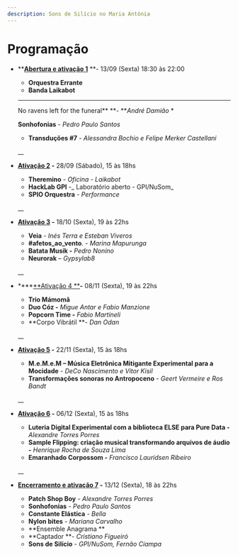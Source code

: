 ```yaml
---
description: Sons de Silício no Maria Antônia
---
```


# Programação

*   ****[**Abertura e ativação 1**](ativacao-1.md)** **- 13/09 (Sexta) 18:30 às 22:00

    * **Orquestra Errante**
    * **Banda Laikabot**
    * **      No ravens left for the funeral** **- **_André Damião_
    *      **Sonhofonias** - _Pedro Paulo Santos_
    * **Transduções #7** - _Alessandra Bochio e Felipe Merker Castellani_

    __
*   ****[**Ativação 2**](ativacao-2.md)** -** 28/09 (Sábado), 15 às 18hs

    *      **Theremino** - _Oficina - Laikabot_
    *      **HackLab GPI** -_ Laboratório aberto - GPI/NuSom_
    * **SPIO Orquestra**​ - _Performance_

    __
*   ****[**Ativação 3**](ativacao-3.md)** -** 18/10 (Sexta), 19 às 22hs

    * **Veia**​ - _Inés Terra e Esteban Viveros_
    * **#afetos\_ao\_vento**​. - _Marina Mapurunga_
    * **Batata Musik -** ​_Pedro Nonino_
    * **Neurorak** – _Gypsylab8_

    __
*   ****[**Ativação 4 **](ativacao-4.md)**-** 08/11 (Sexta), 19 às 22hs

    * **Trio Mámomã**
    * **Duo Cóz -**​ _Migue Antar e Fabio Manzione_
    * **Popcorn Time -** ​_Fabio Martineli_
    *   **Corpo Vibrátil **- _Dan Odan_



    __
*   ****[**Ativação 5**](ativacao-5.md)** -** 22/11 (Sexta), 15 às 18hs

    * **M.e.M.e.M – Música Eletrônica Mitigante Experimental para a Mocidade** ​- _DeCo Nascimento e Vitor Kisil_
    * **Transformações sonoras no Antropoceno**​ - _Geert Vermeire e Ros Bandt_

    __
*   ****[**Ativação 6**](ativacao-6.md)** -** 06/12 (Sexta), 15 às 18hs

    * **Luteria Digital Experimental com a biblioteca ELSE para Pure Data -** ​_Alexandre Torres Porres_
    * **Sample Flipping: criação musical transformando arquivos de áudio -** ​_Henrique Rocha de Souza Lima_
    * **Emaranhado Corpossom -** ​_Francisco Lauridsen Ribeiro_

    __
* ****[**Encerramento e ativação 7**](encerramento-e-ativacao-7.md)** -** 13/12 (Sexta), 18 às 22hs
  * **Patch Shop Boy**​ - _Alexandre Torres Porres_
  * **Sonhofonias**​ - _Pedro Paulo Santos_
  * **Constante Elástica**​ - _Bella_
  * **Nylon bites**​ - _Mariana Carvalho_
  * **Ensemble Anagrama **
  *    **Captador **- _Cristiano Figueiró_
  * **Sons de Silício** - _GPI/NuSom,  Fernão Ciampa_
